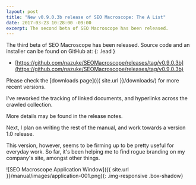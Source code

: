 ```yaml
---
layout: post
title: "New v0.9.0.3b release of SEO Macroscope: The A List"
date: 2017-03-23 10:28:00 -09:00
excerpt: The second beta of SEO Macroscope has been released.
---
```


The third beta of SEO Macroscope has been released. Source code and an installer can be found on GitHub at:
{: .lead }

* [https://github.com/nazuke/SEOMacroscope/releases/tag/v0.9.0.3b](https://github.com/nazuke/SEOMacroscope/releases/tag/v0.9.0.3b)

Please check the [downloads page]({{ site.url }}/downloads/) for more recent versions.

I've reworked the tracking of linked documents, and hyperlinks across the crawled collection.

More details may be found in the release notes.

Next, I plan on writing the rest of the manual, and work towards a version 1.0 release.

This version, however, seems to be firming up to be pretty useful for everyday work. So far, it's been helping me to find rogue branding on my company's site, amongst other things.

![SEO Macroscope Application Window]({{ site.url }}/manual/images/application-001.png){: .img-responsive .box-shadow}
